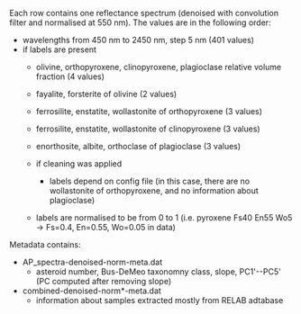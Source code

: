 Each row contains one reflectance spectrum (denoised with convolution filter and normalised at 550 nm). The values are in the following order:
  - wavelengths from 450 nm to 2450 nm, step 5 nm (401 values)
  - if labels are present
    - olivine, orthopyroxene, clinopyroxene, plagioclase relative volume fraction (4 values)
    - fayalite, forsterite of olivine (2 values)
    - ferrosilite, enstatite, wollastonite of orthopyroxene (3 values)
    - ferrosilite, enstatite, wollastonite of clinopyroxene (3 values)
    - enorthosite, albite, orthoclase of plagioclase (3 values)
    
    - if cleaning was applied
      - labels depend on config file (in this case, there are no wollastonite of orthopyroxene, and no information about plagioclase)

    - labels are normalised to be from 0 to 1 (i.e. pyroxene Fs40 En55 Wo5 -> Fs=0.4, En=0.55, Wo=0.05 in data)

Metadata contains:
  - AP_spectra-denoised-norm-meta.dat
    - asteroid number, Bus-DeMeo taxonomny class, slope, PC1'--PC5' (PC computed after removing slope)
  - combined-denoised-norm*-meta.dat
    - information about samples extracted mostly from RELAB adtabase
